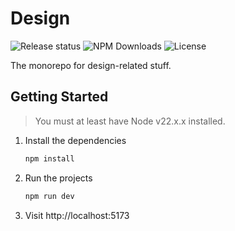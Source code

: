 # Design

![Release status](https://github.com/sveltique/sveltique/actions/workflows/release.yml/badge.svg?event=push)
![NPM Downloads](https://img.shields.io/npm/dm/@sveltique/components)
![License](https://img.shields.io/github/license/sveltique/sveltique)

The monorepo for design-related stuff.

## Getting Started

> You must at least have Node v22.x.x installed.

1. Install the dependencies

   ```bash
   npm install
   ```

2. Run the projects

   ```bash
   npm run dev
   ```

3. Visit http://localhost:5173
